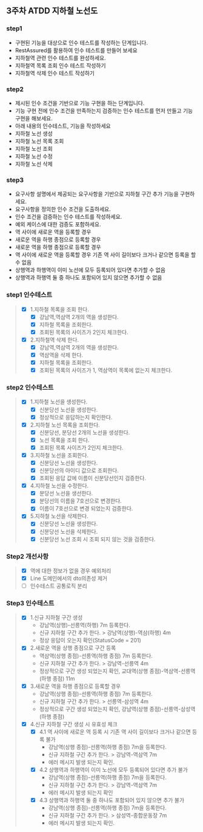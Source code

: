 ## 3주차 ATDD 지하철 노선도

### step1
- 구현된 기능을 대상으로 인수 테스트를 작성하는 단계입니다.
- RestAssured를 활용하여 인수 테스트를 만들어 보세요
- 지하철역 관련 인수 테스트를 완성하세요.
- 지하철역 목록 조회 인수 테스트 작성하기
- 지하철역 삭제 인수 테스트 작성하기

### step2
- 제시된 인수 조건을 기반으로 기능 구현을 하는 단계입니다.
- 기능 구현 전에 인수 조건을 만족하는지 검증하는 인수 테스트를 먼저 만들고 기능구현을 해보세요.
- 아래 내용의 인수테스트, 기능을 작성하세요
- 지하철 노선 생성 
- 지하철 노선 목록 조회
- 지하철 노선 조회
- 지하철 노선 수정
- 지하철 노선 삭제

### step3
- 요구사항 설명에서 제공되는 요구사항을 기반으로 지하철 구간 추가 기능을 구현하세요.
- 요구사항을 정의한 인수 조건을 도출하세요.
- 인수 조건을 검증하는 인수 테스트를 작성하세요.
- 예외 케이스에 대한 검증도 포함하세요.
- 역 사이에 새로운 역을 등록할 경우
- 새로운 역을 하행 종점으로 등록할 경우
- 새로운 역을 하행 종점으로 등록할 경우
- 역 사이에 새로운 역을 등록할 경우 기존 역 사이 길이보다 크거나 같으면 등록을 할 수 없음
- 상행역과 하행역이 이미 노선에 모두 등록되어 있다면 추가할 수 없음
- 상행역과 하행역 둘 중 하나도 포함되어 있지 않으면 추가할 수 없음

### step1 인수테스트
> - [x] 1.지하철 목록을 조회 한다.
>   - [x] 강남역,역삼역 2개의 역을 생성한다.
>   - [x] 지하철 목록을 조회한다.
>   - [x] 조회된 목록의 사이즈가 2인지 체크한다.
> - [x] 2.지하철역 삭제 한다.
>   - [x] 강남역,역삼역 2개의 역을 생성한다.
>   - [x] 역삼역을 삭제 한다.
>   - [x] 지하철 목록을 조회한다.
>   - [x] 조회된 목록의 사이즈가 1, 역삼역이 목록에 없는지 체크한다.

### step2 인수테스트
> - [x] 1.지하철 노선을 생성한다.
>   - [x] 신분당선 노선을 생성한다.
>   - [x] 정상적으로 응답하는지 확인한다.
> - [x] 2.지하철 노선 목록을 조회한다.
>   - [x] 신분당선, 분당선 2개의 노선을 생성한다.
>   - [x] 노선 목록을 조회 한다.
>   - [x] 조회된 목록 사이즈가 2인지 체크한다.
> - [x] 3.지하철 노선을 조회한다.
>   - [x] 신분당선 노선을 생성한다.
>   - [x] 신분당선의 아이디 값으로 조회한다.
>   - [x] 조회된 응답 값에 이름이 신분당선인지 검증한다.
> - [x] 4.지하철 노선을 수정한다.
>   - [x] 분당선 노선을 생선한다.
>   - [x] 분당선의 이름을 7호선으로 변경한다.
>   - [x] 이름이 7호선으로 변경 되었는지 검증한다.
> - [x] 5.지하철 노선을 삭제한다.
>   - [x] 신분당선 노선을 생성한다.
>   - [x] 신분당선 노선을 삭제한다.
>   - [x] 신분당선 노선 조회 시 조회 되지 않는 것을 검증한다.


### Step2 개선사항
> - [x] 역에 대한 정보가 없을 경우 예외처리
> - [x] Line 도메인에서의 dto의존성 제거
> - [ ] 인수테스트 공통로직 분리

### Step3 인수테스트

> - [x] 1.신규 지하철 구간 생성 
>   - 강남역(상행)-선릉역(하행) 7m 등록한다.   
>   - 신규 지하철 구간 추가 한다. > 강남역(상행)-역삼(하행) 4m
>   - 정상 응답이 오는지 확인(StatusCode = 201) 
> - [x] 2.새로운 역을 상행 종점으로 구간 등록
>   - 역삼역(상행 종점)-선릉역(하행 종점) 7m 등록한다.
>   - 신규 지하철 구간 추가 한다. > 강남역-선릉역 4m 
>   - 정상적으로 구간 생성 되었는지 확인, 교대역(상행 종점)-역삼역-선릉역(하행 종점) 11m
> - [x] 3.새로운 역을 하행 종점으로 등록할 경우
>   - 강남역(상행 종점)-선릉역(하행 종점) 7m 등록한다.
>   - 신규 지하철 구간 추가 한다. > 선릉역-삼성역 4m
>   - 정상적으로 구간 생성 되었는지 확인, 강남역(상행 종점)-선릉역-삼성역(하행 종점)
> - [x] 4.신규 지하철 구간 생성 시 유효성 체크
>   - [x] 4.1 역 사이에 새로운 역 등록 시 기존 역 사이 길이보다 크거나 같으면 등록 불가
>     - 강남역(상행 종점)-선릉역(하행 종점) 7m을 등록한다.
>     - 신규 지하철 구간 추가 한다. > 강남역-역삼역 7m
>     - 에러 메시지 발생 되는지 확인.
>   - [x] 4.2 상행역과 하행역이 이미 노선에 모두 등록되어 있다면 추가 불가
>     - 강남역(상행 종점)-선릉역(하행 종점) 7m을 등록한다.
>     - 신규 지하철 구간 추가 한다. > 강남역-역삼역 7m
>     - 에러 메시지 발생 되는지 확인
>   - [x] 4.3 상행역과 하행역 둘 중 하나도 포함되어 있지 않으면 추가 불가
>     - 강남역(상행 종점)-선릉역(하행 종점) 7m을 등록한다.
>     - 신규 지하철 구간 추가 한다. > 삼성역-종합운동장 7m
>     - 에러 메시지 발생 되는지 확인.